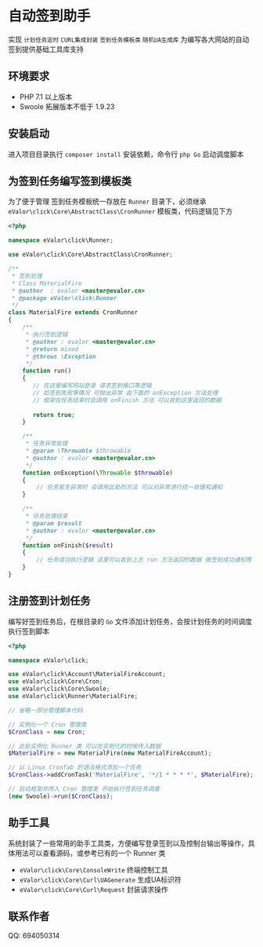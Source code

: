 # 自动签到助手

实现 `计划任务定时` `CURL集成封装` `签到任务模板类` `随机UA生成库` 为编写各大网站的自动签到提供基础工具库支持

## 环境要求

- PHP 7.1 以上版本
- Swoole 拓展版本不低于 1.9.23

## 安装启动

进入项目目录执行 `composer install` 安装依赖，命令行 `php Go` 启动调度脚本

## 为签到任务编写签到模板类

为了便于管理 签到任务模板统一存放在 `Runner` 目录下，必须继承 `eValor\click\Core\AbstractClass\CronRunner` 模板类，代码逻辑见下方

```php
<?php

namespace eValor\click\Runner;

use eValor\click\Core\AbstractClass\CronRunner;

/**
 * 签到处理
 * Class MaterialFire
 * @author  : evalor <master@evalor.cn>
 * @package eValor\click\Runner
 */
class MaterialFire extends CronRunner
{
    /**
     * 执行签到逻辑
     * @author : evalor <master@evalor.cn>
     * @return mixed
     * @throws \Exception
     */
    function run()
    {
       // 在这里编写网站登录 请求签到接口等逻辑
       // 如签到失败等情况 可抛出异常 由下面的 onException 方法处理
       // 框架在任务结束时会调用 onFinish 方法 可以收到这里返回的数据
       
       return true;
    }

    /**
     * 任务异常处理
     * @param \Throwable $throwable
     * @author : evalor <master@evalor.cn>
     */
    function onException(\Throwable $throwable)
    {
        // 任务发生异常时 会调用此处的方法 可以对异常进行统一处理和通知
    }

    /**
     * 任务处理结束
     * @param $result
     * @author : evalor <master@evalor.cn>
     */
    function onFinish($result)
    {
        // 任务成功执行逻辑 这里可以收到上方 run 方法返回的数据 做签到成功通知等
    }
}
```

## 注册签到计划任务

编写好签到任务后，在根目录的 `Go` 文件添加计划任务，会按计划任务的时间调度执行签到脚本

```php
<?php

namespace eValor\click;

use eValor\click\Account\MaterialFireAccount;
use eValor\click\Core\Cron;
use eValor\click\Core\Swoole;
use eValor\click\Runner\MaterialFire;

// 省略一部分管理脚本代码

// 实例化一个 Cron 管理类
$CronClass = new Cron;

// 此处实例化 Runner 类 可以在实例化的时候传入数据
$MaterialFire = new MaterialFire(new MaterialFireAccount);

// 以 Linux CronTab 的语法格式添加一个任务
$CronClass->addCronTask('MaterialFire', '*/1 * * * *', $MaterialFire); // 每分钟执行

// 启动框架并传入 Cron 管理类 开始执行签到任务调度
(new Swoole)->run($CronClass);
```

## 助手工具

系统封装了一些常用的助手工具类，方便编写登录签到以及控制台输出等操作，具体用法可以查看源码，或参考已有的一个 Runner 类

- `eValor\click\Core\ConsoleWrite` 终端控制工具
- `eValor\click\Core\Curl\UAGenerate` 生成UA标识符
- `eValor\click\Core\Curl\Request` 封装请求操作

## 联系作者

QQ: 694050314
